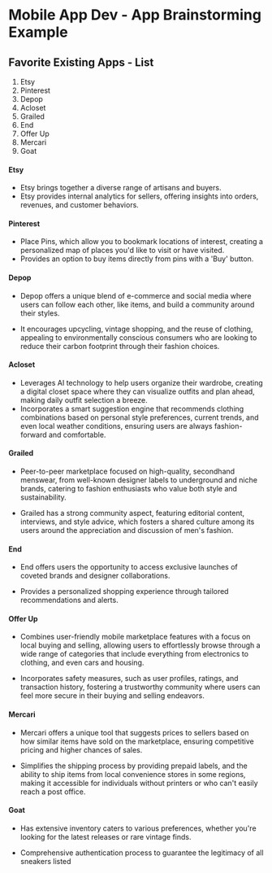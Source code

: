 # Mobile App Dev - App Brainstorming Example

## Favorite Existing Apps - List

1. Etsy
2. Pinterest
3. Depop
4. Acloset
5. Grailed
6. End
7. Offer Up
8. Mercari
9. Goat

#### Etsy
- Etsy brings together a diverse range of artisans and buyers. 
- Etsy provides internal analytics for sellers, offering insights into orders, revenues, and customer behaviors. 

#### Pinterest
- Place Pins, which allow you to bookmark locations of interest, creating a personalized map of places you'd like to visit or have visited.
- Provides an option to buy items directly from pins with a 'Buy' button. 

#### Depop
- Depop offers a unique blend of e-commerce and social media where users can follow each other, like items, and build a community around their styles.
  
- It encourages upcycling, vintage shopping, and the reuse of clothing, appealing to environmentally conscious consumers who are looking to reduce their carbon footprint through their fashion choices.

#### Acloset
- Leverages AI technology to help users organize their wardrobe, creating a digital closet space where they can visualize outfits and plan ahead, making daily outfit selection a breeze.
- Incorporates a smart suggestion engine that recommends clothing combinations based on personal style preferences, current trends, and even local weather conditions, ensuring users are always fashion-forward and comfortable.

#### Grailed
- Peer-to-peer marketplace focused on high-quality, secondhand menswear, from well-known designer labels to underground and niche brands, catering to fashion enthusiasts who value both style and sustainability.
  
- Grailed has a strong community aspect, featuring editorial content, interviews, and style advice, which fosters a shared culture among its users around the appreciation and discussion of men's fashion.

#### End
- End offers users the opportunity to access exclusive launches of coveted brands and designer collaborations.

- Provides a personalized shopping experience through tailored recommendations and alerts. 

#### Offer Up
- Combines user-friendly mobile marketplace features with a focus on local buying and selling, allowing users to effortlessly browse through a wide range of categories that include everything from electronics to clothing, and even cars and housing.

- Incorporates safety measures, such as user profiles, ratings, and transaction history, fostering a trustworthy community where users can feel more secure in their buying and selling endeavors.

#### Mercari
- Mercari offers a unique tool that suggests prices to sellers based on how similar items have sold on the marketplace, ensuring competitive pricing and higher chances of sales.
  
- Simplifies the shipping process by providing prepaid labels, and the ability to ship items from local convenience stores in some regions, making it accessible for individuals without printers or who can't easily reach a post office.

#### Goat
- Has extensive inventory caters to various preferences, whether you're looking for the latest releases or rare vintage finds.

- Comprehensive authentication process to guarantee the legitimacy of all sneakers listed